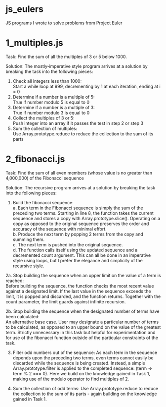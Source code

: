 # js_eulers
JS programs I wrote to solve problems from Project Euler

# 1_multiples.js

Task: 
Find the sum of all the multiples of 3 or 5 below 1000.

Solution: 
The mostly-imperative style program arrives at a solution by breaking the task into the following pieces:

1. Check all integers less than 1000:  
Start a while loop at 999, decrementing by 1 at each iteration, ending at i = 0
2. Determine if a number is a multiple of 5:  
True if number modulo 5 is equal to 0
3. Determine if a number is a multiple of 3:  
True if number modulo 3 is equal to 0
4. Collect the multiples of 3 or 5:  
Push integer into an array if it passes the test in step 2 or step 3
5. Sum the collection of multiples:  
Use Array.prototype.reduce to reduce the collection to the sum of its parts

# 2_fibonacci.js

Task: 
Find the sum of all even members (whose value is no greater than 4,000,000) of the Fibonacci sequence 

Solution: 
The recursive program arrives at a solution by breaking the task into the following pieces:  
1. Build the fibonacci sequence:  
a. Each term in the Fibonacci sequence is simply the sum of the preceding two terms. Starting in line 8, the function takes the current sequence and stores a copy with Array.prototype.slice(). Operating on a copy as opposed to the original sequence preserves the order and accuracy of the sequence with minimal effort.  
b. Produce the next term by popping 2 terms from the copy and summing them.  
c. The next term is pushed into the original sequence.  
d. The function calls itself using the updated sequence and a decremented count argument. This can all be done in an imperative style using loops, but I prefer the elegance and simplicity of the recursive style.  

2a. Stop building the sequence when an upper limit on the value of a term is reached:  
Before building the sequence, the function checks the most recent value against a designated limit. If the last value in the sequence exceeds the limit, it is popped and discarded, and the function returns. Together with the count parameter, the limit guards against infinite recursion.   

2b. Stop building the sequence when the designated number of terms have been calculated:  
An alternative base case. User may designate a particular number of terms to be calculated, as opposed to an upper bound on the value of the greatest term. Strictly unnecessary in this task but helpful for experimentation and for use of the fibonacci function outside of the particular constraints of the task.

3. Filter odd numbers out of the sequence: 
As each term in the sequence depends upon the preceding two terms, even terms cannot easily be discarded while the sequence is being created. Instead, a simple Array.prototype.filter is applied to the completed sequence: (term => term % 2 === 0). Here we build on the knowledge gained in Task 1, making use of the modulo operator to find multiples of 2.

4. Sum the collection of odd terms: 
Use Array.prototype.reduce to reduce the collection to the sum of its parts - again building on the knowledge gained in Task 1.

